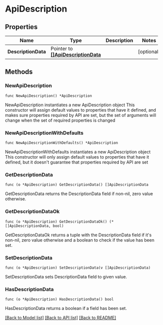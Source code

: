 # ApiDescription

## Properties

Name | Type | Description | Notes
------------ | ------------- | ------------- | -------------
**DescriptionData** | Pointer to [**[]ApiDescriptionData**](ApiDescriptionData.md) |  | [optional] 

## Methods

### NewApiDescription

`func NewApiDescription() *ApiDescription`

NewApiDescription instantiates a new ApiDescription object
This constructor will assign default values to properties that have it defined,
and makes sure properties required by API are set, but the set of arguments
will change when the set of required properties is changed

### NewApiDescriptionWithDefaults

`func NewApiDescriptionWithDefaults() *ApiDescription`

NewApiDescriptionWithDefaults instantiates a new ApiDescription object
This constructor will only assign default values to properties that have it defined,
but it doesn't guarantee that properties required by API are set

### GetDescriptionData

`func (o *ApiDescription) GetDescriptionData() []ApiDescriptionData`

GetDescriptionData returns the DescriptionData field if non-nil, zero value otherwise.

### GetDescriptionDataOk

`func (o *ApiDescription) GetDescriptionDataOk() (*[]ApiDescriptionData, bool)`

GetDescriptionDataOk returns a tuple with the DescriptionData field if it's non-nil, zero value otherwise
and a boolean to check if the value has been set.

### SetDescriptionData

`func (o *ApiDescription) SetDescriptionData(v []ApiDescriptionData)`

SetDescriptionData sets DescriptionData field to given value.

### HasDescriptionData

`func (o *ApiDescription) HasDescriptionData() bool`

HasDescriptionData returns a boolean if a field has been set.


[[Back to Model list]](../README.md#documentation-for-models) [[Back to API list]](../README.md#documentation-for-api-endpoints) [[Back to README]](../README.md)


